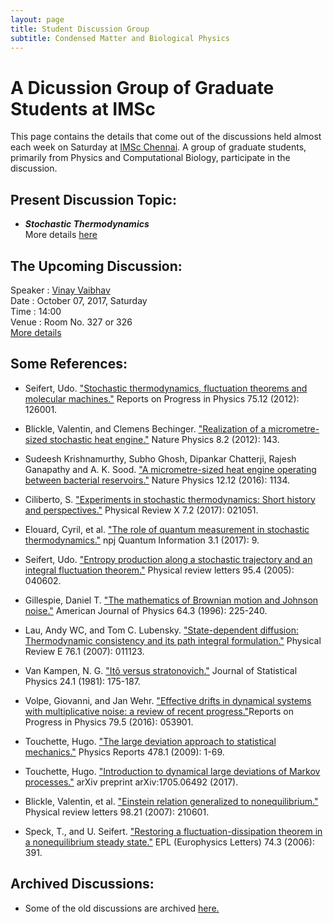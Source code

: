 ```yaml
---
layout: page
title: Student Discussion Group  
subtitle: Condensed Matter and Biological Physics
---
```

# A Dicussion Group of Graduate Students at IMSc

This page contains the details that come out of the discussions held almost each week on Saturday at [IMSc Chennai](https://www.imsc.res.in/). A group of graduate students, primarily from Physics and Computational Biology, participate in the discussion.

## Present Discussion Topic: 
* ***Stochastic Thermodynamics***  
More details [here](https://vinayphy.github.io/discussion/2017/08/welcome)

## The Upcoming Discussion:
Speaker :      [Vinay Vaibhav](https://www.imsc.res.in/~vinayv/)  
Date    :      October 07, 2017, Saturday  
Time    :      14:00  
Venue   :      Room No. 327 or 326  
[More details](https://vinayphy.github.io/discussion/2017/10/Diffusion-2)

## Some References:
* Seifert, Udo. ["Stochastic thermodynamics, fluctuation theorems and molecular machines."](http://iopscience.iop.org/article/10.1088/0034-4885/75/12/126001/meta) Reports on Progress in Physics 75.12 (2012): 126001.
* Blickle, Valentin, and Clemens Bechinger. ["Realization of a micrometre-sized stochastic heat engine."](https://www.nature.com/nphys/journal/v8/n2/full/nphys2163.html) Nature Physics 8.2 (2012): 143.
* Sudeesh Krishnamurthy, Subho Ghosh, Dipankar Chatterji, Rajesh Ganapathy and A. K. Sood. ["A micrometre-sized heat engine operating between bacterial reservoirs."](http://www.nature.com/nphys/journal/v12/n12/abs/nphys3870.html) Nature Physics 12.12 (2016): 1134.
* Ciliberto, S. ["Experiments in stochastic thermodynamics: Short history and perspectives."](https://journals.aps.org/prx/abstract/10.1103/PhysRevX.7.021051) Physical Review X 7.2 (2017): 021051.
* Elouard, Cyril, et al. ["The role of quantum measurement in stochastic thermodynamics."](https://www.nature.com/articles/s41534-017-0008-4?WT.feed_name=subjects_quantum-physics) npj Quantum Information 3.1 (2017): 9.
* Seifert, Udo. ["Entropy production along a stochastic trajectory and an integral fluctuation theorem."](https://journals.aps.org/prl/abstract/10.1103/PhysRevLett.95.040602) Physical review letters 95.4 (2005): 040602.
* Gillespie, Daniel T. ["The mathematics of Brownian motion and Johnson noise."](http://aapt.scitation.org/doi/abs/10.1119/1.18210) American Journal of Physics 64.3 (1996): 225-240.
* Lau, Andy WC, and Tom C. Lubensky. ["State-dependent diffusion: Thermodynamic consistency and its path integral formulation."](https://journals.aps.org/pre/abstract/10.1103/PhysRevE.76.011123) Physical Review E 76.1 (2007): 011123.
* Van Kampen, N. G. ["Itô versus stratonovich."](https://link.springer.com/article/10.1007/BF01007642) Journal of Statistical Physics 24.1 (1981): 175-187.
* Volpe, Giovanni, and Jan Wehr. ["Effective drifts in dynamical systems with multiplicative noise: a review of recent progress."](http://iopscience.iop.org/article/10.1088/0034-4885/79/5/053901/meta;jsessionid=F2EA1EB22F3F25B2A084E276DDA2A95F.ip-10-40-1-105)Reports on Progress in Physics 79.5 (2016): 053901.
* Touchette, Hugo. ["The large deviation approach to statistical mechanics."](http://www.sciencedirect.com/science/article/pii/S0370157309001410) Physics Reports 478.1 (2009): 1-69.
 
* Touchette, Hugo. ["Introduction to dynamical large deviations of Markov processes."](https://arxiv.org/abs/1705.06492) arXiv preprint arXiv:1705.06492 (2017).

* Blickle, Valentin, et al. ["Einstein relation generalized to nonequilibrium."](https://journals.aps.org/prl/pdf/10.1103/PhysRevLett.98.210601) Physical review letters 98.21 (2007): 210601.

* Speck, T., and U. Seifert. ["Restoring a fluctuation-dissipation theorem in a nonequilibrium steady state."](http://iopscience.iop.org/article/10.1209/epl/i2005-10549-4/meta) EPL (Europhysics Letters) 74.3 (2006): 391. 
  

## Archived Discussions:  
* Some of the old discussions are archived [here.](https://www.imsc.res.in/~kamalt/discussions.html)



